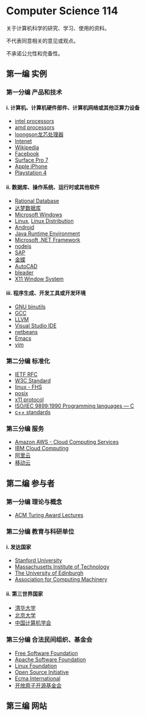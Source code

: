 Computer Science 114
=====================

关于计算机科学的研究、学习、使用的资料。

不代表同意相关的意见或观点。

不承诺公允性和完备性。

第一编 实例
-----------

### 第一分编 产品和技术

#### i. 计算机、计算机硬件部件、计算机网络或其他泛算力设备

* [intel processors](https://www.intel.com/content/www/us/en/products/processors.html)
* [amd processors](https://www.amd.com/en/products/processors-desktop)
* [loongson龙芯处理器](http://www.loongson.cn/product/cpu/)
* [Intenet](http://en.wikipedia.org/wiki/Internet)
* [Wikipedia](https://en.wikipedia.org/wiki/Internet)
* [Facebook](https://facebook.com/)
* [Surface Pro 7](https://www.microsoftstore.com.cn/surface-pro-7-configurate)
* [Apple iPhone](https://www.apple.com/iphone/)
* [Playstation 4](https://www.playstation.com/)

#### ii. 数据库、操作系统、运行时或其他软件

* [Rational Database](https://en.wikipedia.org/wiki/Relational_database)
* [达梦数据库](http://www.dameng.com/)
* [Microsoft Windows](https://www.microsoft.com/en-us/windows)
* [Linux](http://kernel.org/), [Linux Distribution](http://en.wikipedia.org/wiki/Linux_distribution)
* [Android](https://www.android.com/)
* [Java Runtime Environment](https://java.com/en/)
* [Microsoft .NET Framework](https://dotnet.microsoft.com/download/dotnet-framework)
* [nodejs](https://nodejs.org/)
* [SAP](https://www.sap.com/index.html)
* [金蝶](https://www.kingdee.com/)
* [AutoCAD](https://www.autodesk.com/)
* [bleader](http://www.blender.org/)
* [X11 Window System](http://www.opengroup.org/desktop/x/)

#### iii. 程序生成、开发工具或开发环境

* [GNU binutils](https://www.gnu.org/software/binutils/)
* [GCC](https://gcc.gnu.org/)
* [LLVM](https://llvm.org/)
* [Visual Studio IDE](https://visualstudio.microsoft.com/)
* [netbeans](https://netbeans.org/)
* [Emacs](https://www.gnu.org/software/emacs/)
* [vim](https://www.vim.org/)

### 第二分编 标准化

* [IETF RFC](https://www.ietf.org/standards/rfcs/)
* [W3C Standard](https://www.w3.org/standards/)
* [linux - FHS](https://refspecs.linuxfoundation.org/FHS_3.0/fhs/index.html)
* [posix](http://get.posixcertified.ieee.org/)
* [x11 protocol](https://www.x.org/releases/X11R7.7/doc/xproto/x11protocol.html)
* [ISO/IEC 9899:1990 Programming languages — C](https://www.iso.org/standard/17782.html)
* [c++ standards](http://www.open-std.org/jtc1/sc22/wg21/docs/standards)

### 第三分编 服务

* [Amazon AWS - Cloud Computing Services](https://aws.amazon.com/)
* [IBM Cloud Computing](https://www.ibm.com/cloud/learn/cloud-computing)
* [阿里云](https://cn.aliyun.com/)
* [移动云](https://ecloud.10086.cn/home/)

第二编 参与者
------------

### 第一分编 理论与概念

* [ACM Turing Award Lectures](https://amturing.acm.org/lectures.cfm)

### 第二分编 教育与科研单位

#### i. 发达国家

* [Stanford University](https://www.stanford.edu/)
* [Massachusetts Institute of Technology](https://web.mit.edu/)
* [The University of Edinburgh](http://www.ed.ac.uk/)
* [Association for Computing Machinery](https://www.acm.org/)

#### ii. 第三世界国家

* [清华大学](https://www.tsinghua.edu.cn/index.htm)
* [北京大学](https://www.pku.edu.cn/)
* [中国计算机学会](https://www.ccf.org.cn/)

### 第三分编 合法民间组织、基金会

* [Free Software Foundation](https://www.fsf.org/)
* [Apache Software Foundation](https://apache.org/)
* [Linux Foundation](https://www.linuxfoundation.org/)
* [Open Source Initiative](https://opensource.org/)
* [Ecma International](https://www.ecma-international.org/)
* [开放原子开源基金会](https://www.openatom.org/)

第三编 网站
----------

